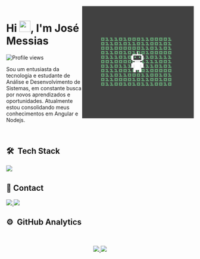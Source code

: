 <img align="right" height="300em" src="assets/unnamed.gif">

<h1 align="left">Hi 
  <img src = "https://raw.githubusercontent.com/rahulbanerjee26/githubProfileReadmeGenerator/main/gifs/wave.gif" width = 30px height='30px'>, I'm José Messias
</h1>
<p align="left"> 
  <img src="https://komarev.com/ghpvc/?username=JoseCMessias&color=yellow" alt="Profile views" /> 
</p>

 Sou um entusiasta da tecnologia e estudante de Análise e Desenvolvimento de Sistemas, em constante busca por novos aprendizados e oportunidades.
 Atualmente estou consolidando meus conhecimentos em Angular e Nodejs.

<br>

## 🛠 &nbsp;Tech Stack

<p align="start">
  <a href="https://skillicons.dev">
    <img height="40em" src="https://skillicons.dev/icons?i=js,html,css,nodejs,angular,vscode,mysql,mongodb,postman" />
  </a>
</p>

## 📧 Contact

<p align="start">
  <a href="https://www.linkedin.com/in/josecmessias/" target="_blank">
    <img height="40em" src="https://skillicons.dev/icons?i=linkedin" />
  </a>
  <a href="mailto:josecmessias22@gmail.com" target="_blank">
    <img height="40em" src="https://skillicons.dev/icons?i=gmail" />
  </a>
</p>

## ⚙️ &nbsp;GitHub Analytics

<div align="center"><br/><br/>
  <a href="https://github.com/JoseCMessias">
  <img height="150em" src="https://github-readme-stats.vercel.app/api?username=JoseCMessias&show_icons=true&theme=tokyonight&include_all_commits=true&count_private=true"/>
  <img height="150em" src="https://github-readme-stats.vercel.app/api/top-langs/?username=JoseCMessias&layout=compact&langs_count=7&theme=tokyonight"/>
</div>
